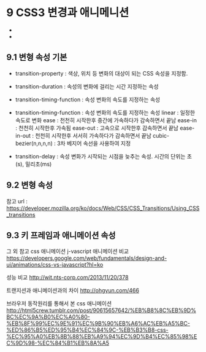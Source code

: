 # 9 CSS3 변경과 애니메니션
- 
- 

## 9.1 변형 속성 기본
- transition-property : 색상, 위치 등 변화의 대상이 되는 CSS 속성을 지정함.
- transition-duration : 속성의 변화에 걸리는 시간 지정하는 속성
- transition-timing-function : 속성 변화의 속도를 지정하는 속성
- transition-timing-function : 속성 변화의 속도를 지정하는 속성
  linear : 일정한 속도로 변화
  ease : 천천히 시작한후 중간에 가속하다가 감속하면서 끝남
  ease-in : 천천히 시작한후 가속됨
  ease-out : 고속으로 시작한후 감속하면서 끝남
  ease-in-out : 천천히 시작한후 서서히 가속하다가 감속하면서 끝남
  cubic-bezier(n,n,n,n) : 3차 베지어 속선을 사용하여 지정
  
- transition-delay : 속성 변화가 시작되는 시점을 늦추는 속성. 시간의 단위는 초(s), 밀리초(ms)

## 9.2 변형 속성
참고 url : https://developer.mozilla.org/ko/docs/Web/CSS/CSS_Transitions/Using_CSS_transitions

## 9.3 키 프레임과 애니메이션 속성


그 외 참고
css 애니메이션 j-vascript 애니메이션 비교
https://developers.google.com/web/fundamentals/design-and-ui/animations/css-vs-javascript?hl=ko

성능 비교
http://wit.nts-corp.com/2013/11/20/378

트랜지션과 애니메이션과의 차이
http://ohgyun.com/466

브라우저 동작원리를 통해서 본 css 애니메이션
http://html5crew.tumblr.com/post/90615657642/%EB%B8%8C%EB%9D%BC%EC%9A%B0%EC%A0%80-%EB%8F%99%EC%9E%91%EC%9B%90%EB%A6%AC%EB%A5%BC-%ED%86%B5%ED%95%B4%EC%84%9C-%EB%B3%B8-css-%EC%95%A0%EB%8B%88%EB%A9%94%EC%9D%B4%EC%85%98%EC%9D%98-%EC%84%B1%EB%8A%A5
